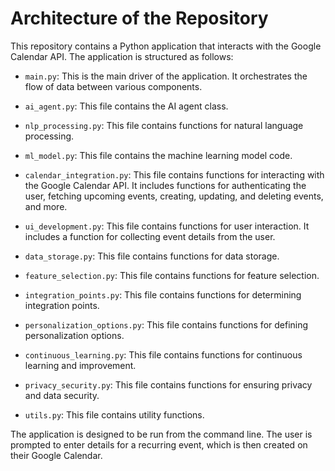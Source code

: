 # Architecture of the Repository

This repository contains a Python application that interacts with the Google Calendar API. The application is structured as follows:

- `main.py`: This is the main driver of the application. It orchestrates the flow of data between various components.

- `ai_agent.py`: This file contains the AI agent class.

- `nlp_processing.py`: This file contains functions for natural language processing.

- `ml_model.py`: This file contains the machine learning model code.

- `calendar_integration.py`: This file contains functions for interacting with the Google Calendar API. It includes functions for authenticating the user, fetching upcoming events, creating, updating, and deleting events, and more.

- `ui_development.py`: This file contains functions for user interaction. It includes a function for collecting event details from the user.

- `data_storage.py`: This file contains functions for data storage.

- `feature_selection.py`: This file contains functions for feature selection.

- `integration_points.py`: This file contains functions for determining integration points.

- `personalization_options.py`: This file contains functions for defining personalization options.

- `continuous_learning.py`: This file contains functions for continuous learning and improvement.

- `privacy_security.py`: This file contains functions for ensuring privacy and data security.

- `utils.py`: This file contains utility functions.

The application is designed to be run from the command line. The user is prompted to enter details for a recurring event, which is then created on their Google Calendar.